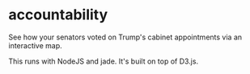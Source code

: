 # accountability
See how your senators voted on Trump's cabinet appointments via an interactive map.

This runs with NodeJS and jade. It's built on top of D3.js.
